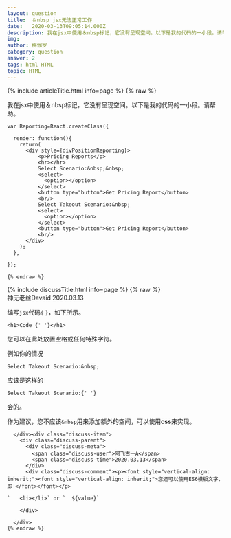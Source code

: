 ```yaml
---
layout: question
title:  ＆nbsp jsx无法正常工作
date:   2020-03-13T09:05:14.000Z
description: 我在jsx中使用＆nbsp标记，它没有呈现空间。以下是我的代码的一小段。请帮助。var Reporting=React.createClass({...
img: 
author: 梅伽罗
category: question
answer: 2
tags: html HTML
topic: HTML
---
```

<div class="article-root">
  <div class="article">
    {% include articleTitle.html info=page %}
    {% raw %}
    <div class="article-content"><p><font style="vertical-align: inherit;"><font style="vertical-align: inherit;">我在jsx中使用＆nbsp标记，它没有呈现空间。</font><font style="vertical-align: inherit;">以下是我的代码的一小段。请帮助。</font></font></p>

<pre><code>var Reporting=React.createClass({<font></font>
<font></font>
  render: function(){<font></font>
    return(<font></font>
      &lt;div style={divPositionReporting}&gt;<font></font>
          &lt;p&gt;Pricing Reports&lt;/p&gt;<font></font>
          &lt;hr&gt;&lt;/hr&gt;<font></font>
          Select Scenario:&amp;nbsp;&amp;nbsp;<font></font>
          &lt;select&gt;<font></font>
            &lt;option&gt;&lt;/option&gt;<font></font>
          &lt;/select&gt;<font></font>
          &lt;button type="button"&gt;Get Pricing Report&lt;/button&gt;<font></font>
          &lt;br/&gt;<font></font>
          Select Takeout Scenario:&amp;nbsp;<font></font>
          &lt;select&gt;<font></font>
            &lt;option&gt;&lt;/option&gt;<font></font>
          &lt;/select&gt;<font></font>
          &lt;button type="button"&gt;Get Pricing Report&lt;/button&gt;<font></font>
          &lt;br/&gt;<font></font>
      &lt;/div&gt;<font></font>
    );<font></font>
  },<font></font>
<font></font>
});<font></font>
</code></pre></div>
    {% endraw %}
  </div>

  <div class="discuss-wrapper">
    {% include discussTitle.html info=page %}
    {% raw %}
    <div class="discuss-item">
        <div class="discuss-parent">
          <div class="discuss-meta">
            <span class="discuss-user">神无老丝Davaid</span>
            <span class="discuss-time">2020.03.13</span>
          </div>
          <div class="discuss-comment"><p><font style="vertical-align: inherit;"><font style="vertical-align: inherit;">编写</font></font><code>jsx</code><font style="vertical-align: inherit;"><font style="vertical-align: inherit;">代码</font></font><code>{</code> <code>}</code><font style="vertical-align: inherit;"><font style="vertical-align: inherit;">，如下所示。</font></font></p>

<pre><code>&lt;h1&gt;Code {' '}&lt;/h1&gt;
</code></pre>

<p><font style="vertical-align: inherit;"><font style="vertical-align: inherit;">您可以在此处放置空格或任何特殊字符。</font></font></p>

<p><font style="vertical-align: inherit;"><font style="vertical-align: inherit;">例如你的情况</font></font></p>

<pre><code>Select Takeout Scenario:&amp;nbsp;
</code></pre>

<p><font style="vertical-align: inherit;"><font style="vertical-align: inherit;">应该是这样的</font></font></p>

<pre><code>Select Takeout Scenario:{' '}
</code></pre>

<p><font style="vertical-align: inherit;"><font style="vertical-align: inherit;">会的。</font></font></p>

<p><font style="vertical-align: inherit;"><font style="vertical-align: inherit;">作为建议，您不应该</font></font><code>&amp;nbsp</code><font style="vertical-align: inherit;"><font style="vertical-align: inherit;">用来添加额外的空间，可以使用</font></font><strong><font style="vertical-align: inherit;"><font style="vertical-align: inherit;">css</font></font></strong><font style="vertical-align: inherit;"><font style="vertical-align: inherit;">来实现。</font></font></p></div>
        </div>
        
      </div><div class="discuss-item">
        <div class="discuss-parent">
          <div class="discuss-meta">
            <span class="discuss-user">阿飞古一A</span>
            <span class="discuss-time">2020.03.13</span>
          </div>
          <div class="discuss-comment"><p><font style="vertical-align: inherit;"><font style="vertical-align: inherit;">您还可以使用ES6模板文字，即 </font></font></p>

<pre><code>`   &lt;li&gt;&lt;/li&gt;` or `  ${value}`
</code></pre></div>
        </div>
        
      </div>
    {% endraw %}
  </div>
<div>
